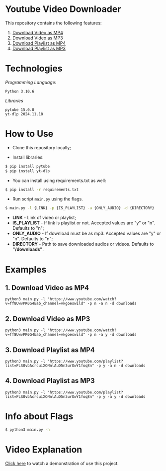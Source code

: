 # Youtube Video Downloader

This repository contains the following features:

1. [Download Video as MP4](#vmp4)
2. [Download Video as MP3](#vmp3)
3. [Download Playlist as MP4](#pmp4)
4. [Download Playlist as MP3](#pmp3)

# Technologies

*Programming Language:*

```
Python 3.10.6
```

*Libraries*

```
pytube 15.0.0
yt-dlp 2024.11.18
```

# How to Use
- Clone this repository locally;

- Install libraries:

```bash
$ pip install pytube
$ pip install yt-dlp
```

- You can install using requirements.txt as well:

```bash
$ pip install -r requirements.txt
```

- Run script ```main.py``` using the flags.

```bash
$ main.py -l {LINK} -p {IS_PLAYLIST} -a {ONLY_AUDIO} -d {DIRECTORY}
```

- **LINK** - Link of video or playlist;
- **IS_PLAYLIST** - If link is playlist or not. Accepted values are "y" or "n". Defaults to "n";
- **ONLY_AUDIO** - If download must be as mp3. Accepted values are "y" or "n". Defaults to "n";
- **DIRECTORY** - Path to save downloaded audios or videos. Defaults to **"/downloads"**.

# Examples

<div id="vmp4"/>

## 1. Download Video as MP4
```
python3 main.py -l "https://www.youtube.com/watch?v=ff8UwvPK0G4&ab_channel=vkgoeswild" -p n -a n -d downloads
```

<div id='vmp3'/>

## 2. Download Video as MP3
```
python3 main.py -l "https://www.youtube.com/watch?v=ff8UwvPK0G4&ab_channel=vkgoeswild" -p n -a y -d downloads
```
<div id='pmp4'/>

## 3. Download Playlist as MP4
```
python3 main.py -l "https://www.youtube.com/playlist?list=PLS0vbAcrcuiXONnlAuD5n3urOwY1foq8n" -p y -a n -d downloads
```
<div id='pmp3'/>

## 4. Download Playlist as MP3
```
python3 main.py -l "https://www.youtube.com/playlist?list=PLS0vbAcrcuiXONnlAuD5n3urOwY1foq8n" -p y -a y -d downloads
```

# Info about Flags
```bash
$ python3 main.py -h
```


# Video Explanation

<a href="https://www.youtube.com/watch?v=lzCn83Mq9os&ab_channel=FilipeGomes">Click here</a> to watch a demonstration of use this project.